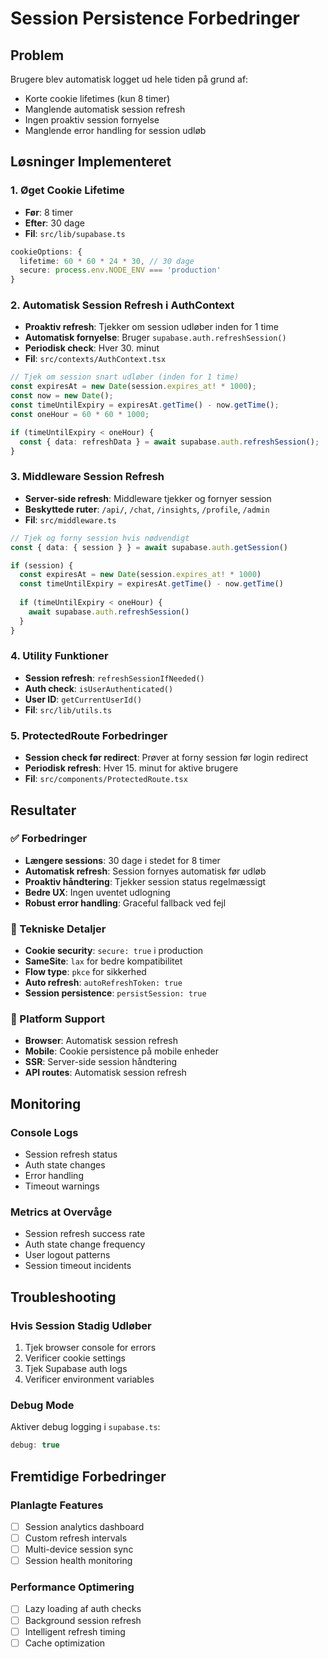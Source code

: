 # Session Persistence Forbedringer

## Problem
Brugere blev automatisk logget ud hele tiden på grund af:
- Korte cookie lifetimes (kun 8 timer)
- Manglende automatisk session refresh
- Ingen proaktiv session fornyelse
- Manglende error handling for session udløb

## Løsninger Implementeret

### 1. Øget Cookie Lifetime
- **Før**: 8 timer
- **Efter**: 30 dage
- **Fil**: `src/lib/supabase.ts`

```typescript
cookieOptions: {
  lifetime: 60 * 60 * 24 * 30, // 30 dage
  secure: process.env.NODE_ENV === 'production'
}
```

### 2. Automatisk Session Refresh i AuthContext
- **Proaktiv refresh**: Tjekker om session udløber inden for 1 time
- **Automatisk fornyelse**: Bruger `supabase.auth.refreshSession()`
- **Periodisk check**: Hver 30. minut
- **Fil**: `src/contexts/AuthContext.tsx`

```typescript
// Tjek om session snart udløber (inden for 1 time)
const expiresAt = new Date(session.expires_at! * 1000);
const now = new Date();
const timeUntilExpiry = expiresAt.getTime() - now.getTime();
const oneHour = 60 * 60 * 1000;

if (timeUntilExpiry < oneHour) {
  const { data: refreshData } = await supabase.auth.refreshSession();
}
```

### 3. Middleware Session Refresh
- **Server-side refresh**: Middleware tjekker og fornyer session
- **Beskyttede ruter**: `/api/`, `/chat`, `/insights`, `/profile`, `/admin`
- **Fil**: `src/middleware.ts`

```typescript
// Tjek og forny session hvis nødvendigt
const { data: { session } } = await supabase.auth.getSession()

if (session) {
  const expiresAt = new Date(session.expires_at! * 1000)
  const timeUntilExpiry = expiresAt.getTime() - now.getTime()
  
  if (timeUntilExpiry < oneHour) {
    await supabase.auth.refreshSession()
  }
}
```

### 4. Utility Funktioner
- **Session refresh**: `refreshSessionIfNeeded()`
- **Auth check**: `isUserAuthenticated()`
- **User ID**: `getCurrentUserId()`
- **Fil**: `src/lib/utils.ts`

### 5. ProtectedRoute Forbedringer
- **Session check før redirect**: Prøver at forny session før login redirect
- **Periodisk refresh**: Hver 15. minut for aktive brugere
- **Fil**: `src/components/ProtectedRoute.tsx`

## Resultater

### ✅ Forbedringer
- **Længere sessions**: 30 dage i stedet for 8 timer
- **Automatisk refresh**: Session fornyes automatisk før udløb
- **Proaktiv håndtering**: Tjekker session status regelmæssigt
- **Bedre UX**: Ingen uventet udlogning
- **Robust error handling**: Graceful fallback ved fejl

### 🔧 Tekniske Detaljer
- **Cookie security**: `secure: true` i production
- **SameSite**: `lax` for bedre kompatibilitet
- **Flow type**: `pkce` for sikkerhed
- **Auto refresh**: `autoRefreshToken: true`
- **Session persistence**: `persistSession: true`

### 📱 Platform Support
- **Browser**: Automatisk session refresh
- **Mobile**: Cookie persistence på mobile enheder
- **SSR**: Server-side session håndtering
- **API routes**: Automatisk session refresh

## Monitoring

### Console Logs
- Session refresh status
- Auth state changes
- Error handling
- Timeout warnings

### Metrics at Overvåge
- Session refresh success rate
- Auth state change frequency
- User logout patterns
- Session timeout incidents

## Troubleshooting

### Hvis Session Stadig Udløber
1. Tjek browser console for errors
2. Verificer cookie settings
3. Tjek Supabase auth logs
4. Verificer environment variables

### Debug Mode
Aktiver debug logging i `supabase.ts`:
```typescript
debug: true
```

## Fremtidige Forbedringer

### Planlagte Features
- [ ] Session analytics dashboard
- [ ] Custom refresh intervals
- [ ] Multi-device session sync
- [ ] Session health monitoring

### Performance Optimering
- [ ] Lazy loading af auth checks
- [ ] Background session refresh
- [ ] Intelligent refresh timing
- [ ] Cache optimization
